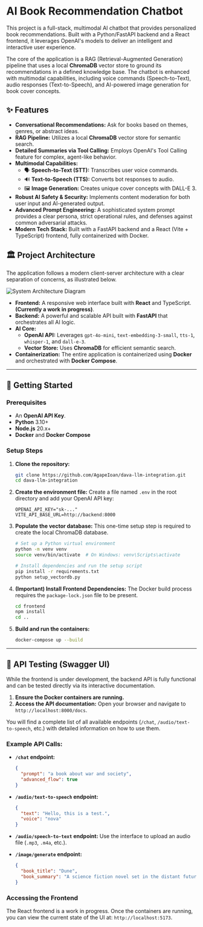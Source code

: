 # AI Book Recommendation Chatbot

This project is a full-stack, multimodal AI chatbot that provides personalized book recommendations. Built with a Python/FastAPI backend and a React frontend, it leverages OpenAI's models to deliver an intelligent and interactive user experience.

The core of the application is a RAG (Retrieval-Augmented Generation) pipeline that uses a local **ChromaDB** vector store to ground its recommendations in a defined knowledge base. The chatbot is enhanced with multimodal capabilities, including voice commands (Speech-to-Text), audio responses (Text-to-Speech), and AI-powered image generation for book cover concepts.

## ✨ Features

-   **Conversational Recommendations:** Ask for books based on themes, genres, or abstract ideas.
-   **RAG Pipeline:** Utilizes a local **ChromaDB** vector store for semantic search.
-   **Detailed Summaries via Tool Calling:** Employs OpenAI's Tool Calling feature for complex, agent-like behavior.
-   **Multimodal Capabilities:**
    -   🗣️ **Speech-to-Text (STT):** Transcribes user voice commands.
    -   🔊 **Text-to-Speech (TTS):** Converts bot responses to audio.
    -   🖼️ **Image Generation:** Creates unique cover concepts with DALL-E 3.
-   **Robust AI Safety & Security:** Implements content moderation for both user input and AI-generated output.
-   **Advanced Prompt Engineering:** A sophisticated system prompt provides a clear persona, strict operational rules, and defenses against common adversarial attacks.
-   **Modern Tech Stack:** Built with a FastAPI backend and a React (Vite + TypeScript) frontend, fully containerized with Docker.

## 🏛️ Project Architecture

The application follows a modern client-server architecture with a clear separation of concerns, as illustrated below.

![System Architecture Diagram](https://img.agapeioan.ro/github/llmintegrationdava_system_architecture.drawio.png)

-   **Frontend:** A responsive web interface built with **React** and TypeScript. **(Currently a work in progress)**.
-   **Backend:** A powerful and scalable API built with **FastAPI** that orchestrates all AI logic.
-   **AI Core:**
    -   **OpenAI API:** Leverages `gpt-4o-mini`, `text-embedding-3-small`, `tts-1`, `whisper-1`, and `dall-e-3`.
    -   **Vector Store:** Uses **ChromaDB** for efficient semantic search.
-   **Containerization:** The entire application is containerized using **Docker** and orchestrated with **Docker Compose**.

---

## 🚀 Getting Started

### Prerequisites

-   An **OpenAI API Key**.
-   **Python** 3.10+
-   **Node.js** 20.x+
-   **Docker** and **Docker Compose**

### Setup Steps

1.  **Clone the repository:**
    ```bash
    git clone https://github.com/AgapeIoan/dava-llm-integration.git
    cd dava-llm-integration
    ```

2.  **Create the environment file:**
    Create a file named `.env` in the root directory and add your OpenAI API key:
    ```
    OPENAI_API_KEY="sk-..."
    VITE_API_BASE_URL=http://backend:8000
    ```

3.  **Populate the vector database:**
    This one-time setup step is required to create the local ChromaDB database.
    ```bash
    # Set up a Python virtual environment
    python -m venv venv
    source venv/bin/activate  # On Windows: venv\Scripts\activate

    # Install dependencies and run the setup script
    pip install -r requirements.txt
    python setup_vectordb.py
    ```

4.  **(Important) Install Frontend Dependencies:**
    The Docker build process requires the `package-lock.json` file to be present.
    ```bash
    cd frontend
    npm install
    cd ..
    ```

5.  **Build and run the containers:**
    ```bash
    docker-compose up --build
    ```

---

## 🧪 API Testing (Swagger UI)

While the frontend is under development, the backend API is fully functional and can be tested directly via its interactive documentation.

1.  **Ensure the Docker containers are running.**
2.  **Access the API documentation:**
    Open your browser and navigate to `http://localhost:8000/docs`.

You will find a complete list of all available endpoints (`/chat`, `/audio/text-to-speech`, etc.) with detailed information on how to use them.

### Example API Calls:

-   **`/chat` endpoint:**
    ```json
    {
      "prompt": "a book about war and society",
      "advanced_flow": true
    }
    ```
-   **`/audio/text-to-speech` endpoint:**
    ```json
    {
      "text": "Hello, this is a test.",
      "voice": "nova"
    }
    ```
-   **`/audio/speech-to-text` endpoint:**
    Use the interface to upload an audio file (`.mp3`, `.m4a`, etc.).

-   **`/image/generate` endpoint:**
    ```json
    {
      "book_title": "Dune",
      "book_summary": "A science fiction novel set in the distant future amidst a feudal interstellar society..."
    }
    ```

### Accessing the Frontend

The React frontend is a work in progress. Once the containers are running, you can view the current state of the UI at: `http://localhost:5173`.
